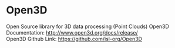 # Open3D
Open Source library for 3D data processing (Point Clouds)
Open3D Documentation: http://www.open3d.org/docs/release/ </br>
Open3D Github Link: https://github.com/isl-org/Open3D
